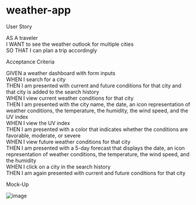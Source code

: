 # weather-app

User Story

AS A traveler
</br>
I WANT to see the weather outlook for multiple cities
</br>
SO THAT I can plan a trip accordingly
</br>

Acceptance Criteria

GIVEN a weather dashboard with form inputs
</br>
WHEN I search for a city
</br>
THEN I am presented with current and future conditions for that city and that city is added to the search history
</br>
WHEN I view current weather conditions for that city
</br>
THEN I am presented with the city name, the date, an icon representation of weather conditions, the temperature, the humidity, the wind speed, and the UV index
</br>
WHEN I view the UV index
</br>
THEN I am presented with a color that indicates whether the conditions are favorable, moderate, or severe
</br>
WHEN I view future weather conditions for that city
</br>
THEN I am presented with a 5-day forecast that displays the date, an icon representation of weather conditions, the temperature, the wind speed, and the humidity
</br>
WHEN I click on a city in the search history
</br>
THEN I am again presented with current and future conditions for that city

Mock-Up


![image](https://user-images.githubusercontent.com/89666151/144758691-04e7f500-5ac6-4a59-9afc-ec17e6e655e2.png)
